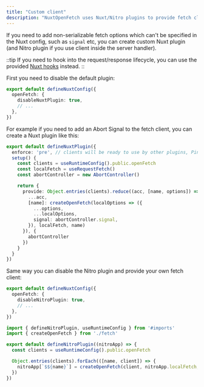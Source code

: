 ```yaml
---
title: "Custom client"
description: "NuxtOpenFetch uses Nuxt/Nitro plugins to provide fetch clients to the app/server"
---
```


If you need to add non-serializable fetch options which can't be specified in the Nuxt config, such as `signal` etc, you can create custom Nuxt plugin (and Nitro plugin if you use client inside the server handler).

::tip
If you need to hook into the request/response lifecycle, you can use the provided [Nuxt hooks](/advanced/hooks) instead.
::

First you need to disable the default plugin:

```ts twoslash [nuxt.config.ts]
export default defineNuxtConfig({
  openFetch: {
    disableNuxtPlugin: true,
    // ...
  },
})
```

For example if you need to add an Abort Signal to the fetch client, you can create a Nuxt plugin like this:

```ts [plugins/openFetch.ts]
export default defineNuxtPlugin({
  enforce: 'pre', // clients will be ready to use by other plugins, Pinia stores etc.
  setup() {
    const clients = useRuntimeConfig().public.openFetch
    const localFetch = useRequestFetch()
    const abortController = new AbortController()

    return {
      provide: Object.entries(clients).reduce((acc, [name, options]) => ({
        ...acc,
        [name]: createOpenFetch(localOptions => ({
          ...options,
          ...localOptions,
          signal: abortController.signal,
        }), localFetch, name)
      }), {
        abortController
      })
    }
  }
})
```

Same way you can disable the Nitro plugin and provide your own fetch client:

```ts twoslash [nuxt.config.ts]
export default defineNuxtConfig({
  openFetch: {
    disableNitroPlugin: true,
    // ...
  },
})
```

```ts [server/plugins/openFetch.ts]
import { defineNitroPlugin, useRuntimeConfig } from '#imports'
import { createOpenFetch } from './fetch'

export default defineNitroPlugin((nitroApp) => {
  const clients = useRuntimeConfig().public.openFetch

  Object.entries(clients).forEach(([name, client]) => {
    nitroApp[`$${name}`] = createOpenFetch(client, nitroApp.localFetch, name)
  })
})
```
